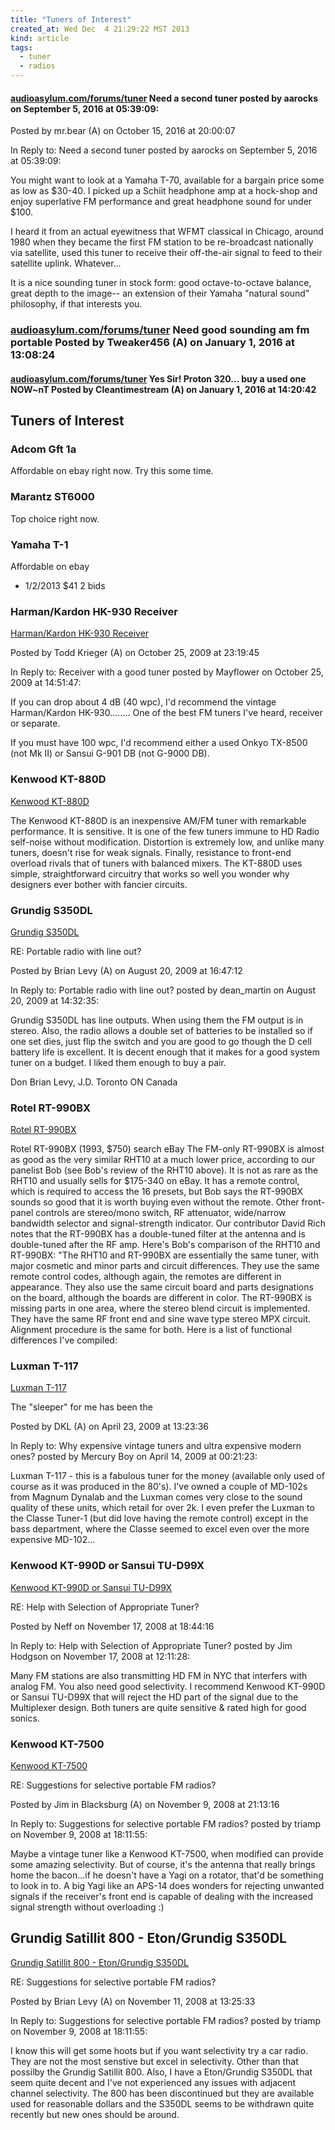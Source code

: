 ```yaml
---
title: "Tuners of Interest"
created_at: Wed Dec  4 21:29:22 MST 2013
kind: article
tags:
  - tuner
  - radios
---
```


<h4>
  <a href="http://www.audioasylum.com/forums/tuner/messages/1/16094.html" target="_blank">audioasylum.com/forums/tuner</a>
  Need a second tuner posted by aarocks on September 5, 2016 at 05:39:09:
</h4>

Posted by mr.bear (A) on October 15, 2016 at 20:00:07

In Reply to: Need a second tuner posted by aarocks on September 5,
2016 at 05:39:09:

You might want to look at a Yamaha T-70, available for a bargain price
some as low as $30-40. I picked up a Schiit headphone amp at a hock-shop
and enjoy superlative FM performance and great headphone sound for
under $100.

I heard it from an actual eyewitness that WFMT classical in Chicago,
around 1980 when they became the first FM station to be re-broadcast
nationally via satellite, used this tuner to receive their off-the-air
signal to feed to their satellite uplink. Whatever...

It is a nice sounding tuner in stock form: good octave-to-octave balance,
great depth to the image-- an extension of their Yamaha "natural sound"
philosophy, if that interests you.

<h3>
  <a href=" http://www.audioasylum.com/forums/tuner/messages/1/15643.html" target="_blank">audioasylum.com/forums/tuner</a>
  Need good sounding am fm portable
  Posted by Tweaker456 (A) on January 1, 2016 at 13:08:24 
</h3>

<h4>
  <a href="http://www.audioasylum.com/forums/tuner/messages/1/15644.html" target="_blank">audioasylum.com/forums/tuner</a>
  Yes Sir! Proton 320... buy a used one NOW~nT
  Posted by Cleantimestream (A) on January 1, 2016 at 14:20:42 
</h4>

## Tuners of Interest

### Adcom Gft 1a

Affordable on ebay right now.  Try this some time.

### Marantz ST6000

Top choice right now.

### Yamaha T-1

Affordable on ebay

* 1/2/2013 $41 2 bids

### Harman/Kardon HK-930 Receiver

[Harman/Kardon HK-930 Receiver](http://www.audioasylum.com/forums/tuner/messages/1/10716.html)

Posted by Todd Krieger (A) on October 25, 2009 at 23:19:45

In Reply to: Receiver with a good tuner posted by Mayflower on October
25, 2009 at 14:51:47:

If you can drop about 4 dB (40 wpc), I'd recommend the vintage
Harman/Kardon HK-930........ One of the best FM tuners I've heard,
receiver or separate.

If you must have 100 wpc, I'd recommend either a used Onkyo TX-8500
(not Mk II) or Sansui G-901 DB (not G-9000 DB).

### Kenwood KT-880D

[Kenwood KT-880D](http://ham-radio.com/k6sti/kt-880d.htm)

The Kenwood KT-880D is an inexpensive AM/FM tuner with remarkable
performance. It is sensitive. It is one of the few tuners immune to HD
Radio self-noise without modification. Distortion is extremely low, and
unlike many tuners, doesn't rise for weak signals. Finally, resistance
to front-end overload rivals that of tuners with balanced mixers. The
KT-880D uses simple, straightforward circuitry that works so well you
wonder why designers ever bother with fancier circuits.

### Grundig S350DL

[Grundig S350DL](http://www.audioasylum.com/forums/tuner/messages/1/10408.html)

RE: Portable radio with line out?

Posted by Brian Levy (A) on August 20, 2009 at 16:47:12

In Reply to: Portable radio with line out? posted by dean_martin on
August 20, 2009 at 14:32:35:

Grundig S350DL has line outputs. When using them the FM output is in
stereo. Also, the radio allows a double set of batteries to be installed
so if one set dies, just flip the switch and you are good to go though
the D cell battery life is excellent. It is decent enough that it makes
for a good system tuner on a budget. I liked them enough to buy a pair.

Don Brian Levy, J.D.
Toronto ON Canada

### Rotel RT-990BX

[Rotel RT-990BX](http://www.fmtunerinfo.com/reviewsO-R.html)

Rotel RT-990BX (1993, $750) search eBay The FM-only RT-990BX is almost
as good as the very similar RHT10 at a much lower price, according to our
panelist Bob (see Bob's review of the RHT10 above). It is not as rare as
the RHT10 and usually sells for $175-340 on eBay. It has a remote control,
which is required to access the 16 presets, but Bob says the RT-990BX
sounds so good that it is worth buying even without the remote. Other
front-panel controls are stereo/mono switch, RF attenuator, wide/narrow
bandwidth selector and signal-strength indicator. Our contributor David
Rich notes that the RT-990BX has a double-tuned filter at the antenna and
is double-tuned after the RF amp. Here's Bob's comparison of the RHT10
and RT-990BX: "The RHT10 and RT-990BX are essentially the same tuner,
with major cosmetic and minor parts and circuit differences. They
use the same remote control codes, although again, the remotes are
different in appearance. They also use the same circuit board and parts
designations on the board, although the boards are different in color. The
RT-990BX is missing parts in one area, where the stereo blend circuit is
implemented. They have the same RF front end and sine wave type stereo
MPX circuit. Alignment procedure is the same for both. Here is a list
of functional differences I've compiled:

### Luxman T-117

[Luxman T-117](http://www.audioasylum.com/forums/tuner/messages/9834.html)

The "sleeper" for me has been the

Posted by DKL (A) on April 23, 2009 at 13:23:36

In Reply to: Why expensive vintage tuners and ultra expensive modern
ones? posted by Mercury Boy on April 14, 2009 at 00:21:23:

Luxman T-117 - this is a fabulous tuner for the money (available only
used of course as it was produced in the 80's). I've owned a couple of
MD-102s from Magnum Dynalab and the Luxman comes very close to the sound
quality of these units, which retail for over 2k. I even prefer the
Luxman to the Classe Tuner-1 (but did love having the remote control)
except in the bass department, where the Classe seemed to excel even
over the more expensive MD-102...

### Kenwood KT-990D or Sansui TU-D99X

[Kenwood KT-990D or Sansui TU-D99X](http://www.audioasylum.com/forums/tuner/messages/9128.html)

RE: Help with Selection of Appropriate Tuner?

Posted by Neff on November 17, 2008 at 18:44:16

In Reply to: Help with Selection of Appropriate Tuner? posted by Jim
Hodgson on November 17, 2008 at 12:11:28:

Many FM stations are also transmitting HD FM in NYC that interfers with
analog FM. You also need good selectivity. I recommend Kenwood KT-990D
or Sansui TU-D99X that will reject the HD part of the signal due to the
Multiplexer design. Both tuners are quite sensitive & rated high for
good sonics.

### Kenwood KT-7500

[Kenwood KT-7500](http://www.audioasylum.com/forums/tuner/messages/9088.html)

RE: Suggestions for selective portable FM radios?

Posted by Jim in Blacksburg (A) on November 9, 2008 at 21:13:16

In Reply to: Suggestions for selective portable FM radios? posted by
triamp on November 9, 2008 at 18:11:55:

Maybe a vintage tuner like a Kenwood KT-7500, when modified can provide
some amazing selectivity. But of course, it's the antenna that really
brings home the bacon...if he doesn't have a Yagi on a rotator, that'd
be something to look in to. A big Yagi like an APS-14 does wonders for
rejecting unwanted signals if the receiver's front end is capable of
dealing with the increased signal strength without overloading :)

## Grundig Satillit 800 - Eton/Grundig S350DL

[Grundig Satillit 800 - Eton/Grundig S350DL](http://www.audioasylum.com/forums/tuner/messages/9104.html)

RE: Suggestions for selective portable FM radios?

Posted by Brian Levy (A) on November 11, 2008 at 13:25:33

In Reply to: Suggestions for selective portable FM radios? 
posted by triamp on November 9, 2008 at 18:11:55:

I know this will get some hoots but if you want selectivity try a car
radio. They are not the most senstive but excel in selectivity. Other
than that possilby the Grundig Satillit 800. Also, I have a Eton/Grundig
S350DL that seem quite decent and I've not experienced any issues with
adjacent channel selectivity. The 800 has been discontinued but they
are available used for reasonable dollars and the S350DL seems to be
withdrawn quite recently but new ones should be around.

<!--
html boilerplate
<a href="" target="_blank"></a>
<a name=""></a>
<img src="" width="400px">
<ul>
  <li></li>
</ul>
<pre>
</pre>
<pre><code>
</code></pre>
<math xmlns='http://www.w3.org/1998/Math/MathML' display='block'>
</math>
-->

